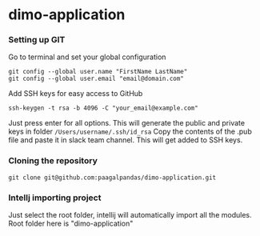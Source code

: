 # dimo-application

### Setting up GIT

Go to terminal and set your global configuration
~~~
git config --global user.name "FirstName LastName"
git config --global user.email "email@domain.com"
~~~

Add SSH keys for easy access to GitHub

~~~
ssh-keygen -t rsa -b 4096 -C "your_email@example.com"
~~~

Just press enter for all options. This will generate the public and private keys in folder `/Users/username/.ssh/id_rsa`
Copy the contents of the .pub file and paste it in slack team channel. This will get added to SSH keys.


### Cloning the repository

~~~
git clone git@github.com:paagalpandas/dimo-application.git
~~~

### Intellj importing project

Just select the root folder, intellij will automatically import all the modules.
Root folder here is "dimo-application"